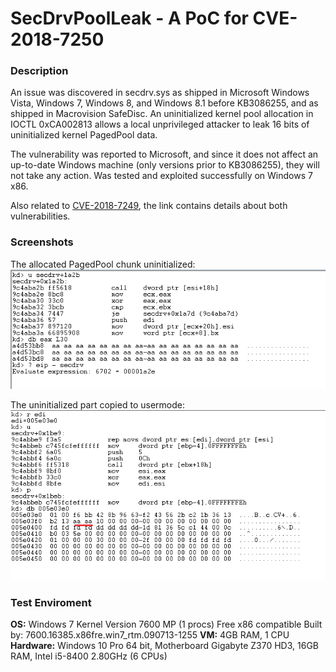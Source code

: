 # SecDrvPoolLeak - A PoC for CVE-2018-7250

### Description
An issue was discovered in secdrv.sys as shipped in Microsoft Windows Vista, Windows 7, Windows 8, and Windows 8.1 before KB3086255, and as shipped in Macrovision SafeDisc. An uninitialized kernel pool allocation in IOCTL 0xCA002813 allows a local unprivileged attacker to leak 16 bits of uninitialized kernel PagedPool data.

The vulnerability was reported to Microsoft, and since it does not affect an up-to-date Windows machine (only versions prior to KB3086255), they will not take any action. Was tested and exploited successfully on Windows 7 x86.

Also related to [CVE-2018-7249](https://github.com/Elvin9/NotSecDrv), the link contains details about both vulnerabilities.

### Screenshots
The allocated PagedPool chunk uninitialized:
![Alt text](https://github.com/Elvin9/SecDrvPoolLeak/raw/master/allocation.png)

The uninitialized part copied to usermode:
![Alt text](https://github.com/Elvin9/SecDrvPoolLeak/raw/master/leak.png)

### Test Enviroment
**OS:** Windows 7 Kernel Version 7600 MP (1 procs) Free x86 compatible Built by: 7600.16385.x86fre.win7_rtm.090713-1255
**VM:** 4GB RAM, 1 CPU
**Hardware:** Windows 10 Pro 64 bit, Motherboard Gigabyte Z370 HD3, 16GB RAM, Intel i5-8400 2.80GHz (6 CPUs)
